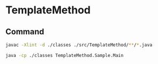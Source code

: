 # TemplateMethod

## Command

```sh
javac -Xlint -d ./classes ./src/TemplateMethod/**/*.java

java -cp ./classes TemplateMethod.Sample.Main
```
